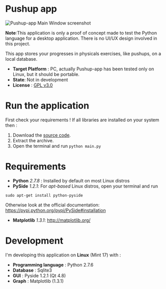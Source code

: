 # Pushup app
![Pushup-app Main Window screenshot](http://imgur.com/ngrWVMJ.jpg "Pushup-app MainWindow screenshot")

**Note**:This application is only a proof of concept made to test the Python language
for a desktop application. There is no UI/UX design involved
in this project. 

This app stores your progresses in physicals exercises, like
pushups, on a local database.


* __Target Platform__ : PC, actually Pushup-app has been tested only on Linux,
  but it should be portable.
* __State__: Not in development
* __License__ : [GPL
  v3.0](https://github.com/davcri/Pushup-app/blob/master/LICENSE.txt)

# Run the application
First check your requirements ! If all libraries are installed on your system
then :

1. Download the [source
   code](https://github.com/davcri/Push-up-app/archive/master.zip).
2. Extract the archive.
3. Open the terminal and run
```python main.py```

# Requirements
- __Python__ _2.7.8_ : Installed by default on most Linux distros
- __PySide__ _1.2.1_: For _apt-based_ Linux distros, open your terminal and run

```sudo apt-get install python-pyside```

 Otherwise look at the official documentation:
 https://pypi.python.org/pypi/PySide#installation

- __Matplotlib__ _1.3.1_: http://matplotlib.org/

# Development
I'm developing this application on __Linux__ (Mint 17) with :

- __Programming language__ : Python 2.7.6
- __Database__ : Sqlite3
- __GUI__ : Pyside 1.2.1 (Qt 4.8)
- __Graph__ : Matplotlib (1.3.1)
